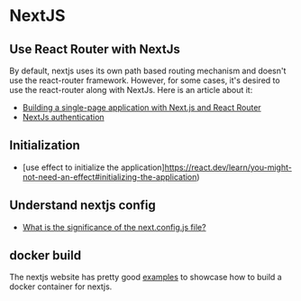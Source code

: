 # NextJS

## Use React Router with NextJs

By default, nextjs uses its own path based routing mechanism and doesn't use the react-router framework. However, for some cases, it's desired to use the react-router along with NextJs. Here is an article about it:

- [Building a single-page application with Next.js and React Router](https://colinhacks.com/essays/building-a-spa-with-nextjs)
- [NextJs authentication](https://buttercms.com/blog/nextjs-authentication-tutorial/)


## Initialization

- [use effect to initialize the application]https://react.dev/learn/you-might-not-need-an-effect#initializing-the-application)

## Understand nextjs config

- [What is the significance of the next.config.js file?](https://websolutionmaster.com/blog/what-is-the-significance-of-the-next-config-js-file?trk=article-ssr-frontend-pulse_little-text-block)

## docker build

The nextjs website has pretty good [examples](https://github.com/vercel/next.js/tree/canary/examples/with-docker-compose) to showcase how to build a docker container for nextjs.
